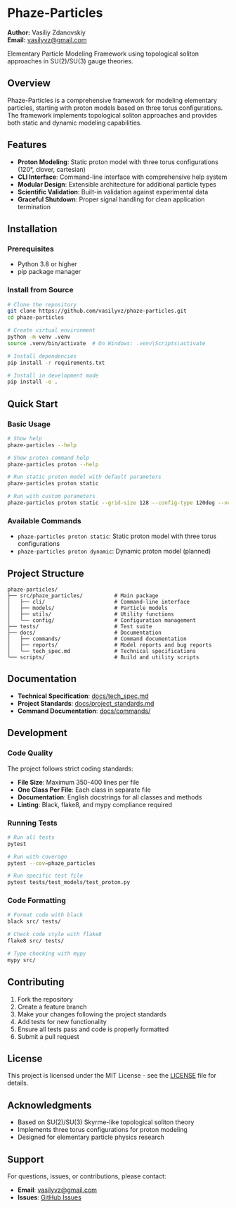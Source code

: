 # Phaze-Particles

**Author:** Vasiliy Zdanovskiy  
**Email:** vasilyvz@gmail.com

Elementary Particle Modeling Framework using topological soliton approaches in SU(2)/SU(3) gauge theories.

## Overview

Phaze-Particles is a comprehensive framework for modeling elementary particles, starting with proton models based on three torus configurations. The framework implements topological soliton approaches and provides both static and dynamic modeling capabilities.

## Features

- **Proton Modeling**: Static proton model with three torus configurations (120°, clover, cartesian)
- **CLI Interface**: Command-line interface with comprehensive help system
- **Modular Design**: Extensible architecture for additional particle types
- **Scientific Validation**: Built-in validation against experimental data
- **Graceful Shutdown**: Proper signal handling for clean application termination

## Installation

### Prerequisites

- Python 3.8 or higher
- pip package manager

### Install from Source

```bash
# Clone the repository
git clone https://github.com/vasilyvz/phaze-particles.git
cd phaze-particles

# Create virtual environment
python -m venv .venv
source .venv/bin/activate  # On Windows: .venv\Scripts\activate

# Install dependencies
pip install -r requirements.txt

# Install in development mode
pip install -e .
```

## Quick Start

### Basic Usage

```bash
# Show help
phaze-particles --help

# Show proton command help
phaze-particles proton --help

# Run static proton model with default parameters
phaze-particles proton static

# Run with custom parameters
phaze-particles proton static --grid-size 128 --config-type 120deg --verbose
```

### Available Commands

- `phaze-particles proton static`: Static proton model with three torus configurations
- `phaze-particles proton dynamic`: Dynamic proton model (planned)

## Project Structure

```
phaze-particles/
├── src/phaze_particles/          # Main package
│   ├── cli/                      # Command-line interface
│   ├── models/                   # Particle models
│   ├── utils/                    # Utility functions
│   └── config/                   # Configuration management
├── tests/                        # Test suite
├── docs/                         # Documentation
│   ├── commands/                 # Command documentation
│   ├── reports/                  # Model reports and bug reports
│   └── tech_spec.md              # Technical specifications
└── scripts/                      # Build and utility scripts
```

## Documentation

- **Technical Specification**: [docs/tech_spec.md](docs/tech_spec.md)
- **Project Standards**: [docs/project_standards.md](docs/project_standards.md)
- **Command Documentation**: [docs/commands/](docs/commands/)

## Development

### Code Quality

The project follows strict coding standards:

- **File Size**: Maximum 350-400 lines per file
- **One Class Per File**: Each class in separate file
- **Documentation**: English docstrings for all classes and methods
- **Linting**: Black, flake8, and mypy compliance required

### Running Tests

```bash
# Run all tests
pytest

# Run with coverage
pytest --cov=phaze_particles

# Run specific test file
pytest tests/test_models/test_proton.py
```

### Code Formatting

```bash
# Format code with black
black src/ tests/

# Check code style with flake8
flake8 src/ tests/

# Type checking with mypy
mypy src/
```

## Contributing

1. Fork the repository
2. Create a feature branch
3. Make your changes following the project standards
4. Add tests for new functionality
5. Ensure all tests pass and code is properly formatted
6. Submit a pull request

## License

This project is licensed under the MIT License - see the [LICENSE](LICENSE) file for details.

## Acknowledgments

- Based on SU(2)/SU(3) Skyrme-like topological soliton theory
- Implements three torus configurations for proton modeling
- Designed for elementary particle physics research

## Support

For questions, issues, or contributions, please contact:
- **Email**: vasilyvz@gmail.com
- **Issues**: [GitHub Issues](https://github.com/vasilyvz/phaze-particles/issues)
